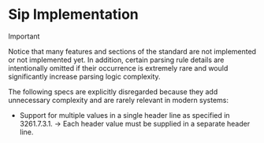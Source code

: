 # Sip Implementation

> [!IMPORTANT]
> Notice that many features and sections of the standard are not implemented or not implemented yet. In addition, certain parsing rule details are intentionally omitted if their occurrence is extremely rare and would significantly increase parsing logic complexity.


The following specs are explicitly disregarded because they add unnecessary complexity and are rarely relevant in modern systems:

- Support for multiple values in a single header line as specified in 3261.7.3.1. -> Each header value must be supplied in a separate header line.

